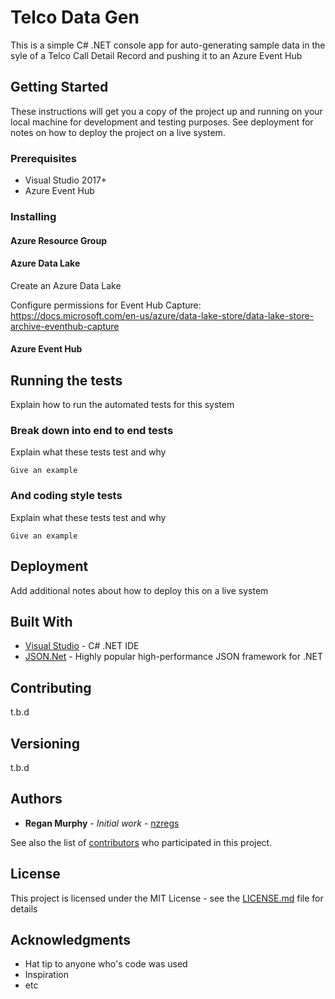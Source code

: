 # Telco Data Gen

This is a simple C# .NET console app for auto-generating sample data in the syle of a Telco Call Detail Record and pushing it to an Azure Event Hub

## Getting Started

These instructions will get you a copy of the project up and running on your local machine for development and testing purposes. See deployment for notes on how to deploy the project on a live system.

### Prerequisites

* Visual Studio 2017+
* Azure Event Hub

### Installing

#### Azure Resource Group

#### Azure Data Lake

Create an Azure Data Lake

Configure permissions for Event Hub Capture: https://docs.microsoft.com/en-us/azure/data-lake-store/data-lake-store-archive-eventhub-capture

#### Azure Event Hub


## Running the tests

Explain how to run the automated tests for this system

### Break down into end to end tests

Explain what these tests test and why

```
Give an example
```

### And coding style tests

Explain what these tests test and why

```
Give an example
```

## Deployment

Add additional notes about how to deploy this on a live system

## Built With

* [Visual Studio](http://www.dropwizard.io/1.0.2/docs/) - C# .NET IDE
* [JSON.Net](https://www.newtonsoft.com/json) - Highly popular high-performance JSON framework for .NET

## Contributing

t.b.d

## Versioning

t.b.d

## Authors

* **Regan Murphy** - *Initial work* - [nzregs](https://github.com/nzregs)

See also the list of [contributors](https://github.com/nzregs/TelcoDataGen/contributors) who participated in this project.

## License

This project is licensed under the MIT License - see the [LICENSE.md](LICENSE.md) file for details

## Acknowledgments

* Hat tip to anyone who's code was used
* Inspiration
* etc
